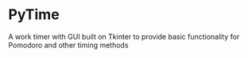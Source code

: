 # PyTime
A work timer with GUI built on Tkinter to provide basic functionality for Pomodoro and other timing methods 
